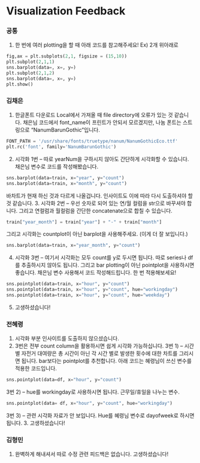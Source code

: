 # Visualization Feedback

### 공통
1.	한 번에 여러 plotting을 할 때 아래 코드를 참고해주세요! Ex) 2개 위아래로
``` Python
fig,ax = plt.subplots(2,1, figsize = (15,10))
plt.subplot(2,1,1)
sns.barplot(data=, x=, y=)
plt.subplot(2,1,2)
sns.barplot(data=, x=, y=)
plt.show()
```


### 김채은
1.	한글폰트 다운로드
Local에서 가져올 때 file directory에 오류가 있는 것 같습니다. 채은님 코드에서 font_name이 프린트가 안되서 모르겠지만, 나눔 폰트는 스트링으로 “NanumBarunGothic”입니다.
``` Python
FONT_PATH = '/usr/share/fonts/truetype/nanum/NanumGothicEco.ttf'
plt.rc('font', family='NanumBarunGothic') 
```
2.	시각화 1번 – 따로 yearNum을 구하시지 않아도 간단하게 시각화할 수 있습니다. 채은님 변수로 코드를 작성해봤습니다.
``` Python
sns.barplot(data=train, x="year", y="count")
sns.barplot(data=train, x="month", y="count")
```
바차트가 현재 하신 것과 다르게 나올겁니다. 인사이트도 이에 따라 다시 도출하셔야 할 것 같습니다.
3.	시각화 2번 – 우선 숫자로 되어 있는 연/월 컬럼을 str으로 바꾸셔야 합니다. 그리고 연컬럼과 월컬럼을 간단한 concatenate으로 합칠 수 있습니다.
``` Python
train["year_month"] = train["year"] + "-" + train["month"]
```
그리고 시각화는 countplot이 아닌 barplot을 사용해주세요. (이게 더 잘 보입니다.)
``` Python
sns.barplot(data=train, x="year_month", y="count")
```
4.	시각화 3번 – 여기서 시각화는 모두 count를 y로 두시면 됩니다. 따로 series나 df를 추출하시지 않아도 됩니다. 그리고 bar plotting이 아닌 pointplot을 사용하시면 좋습니다. 채은님 변수 사용해서 코드 작성해드립니다. 한 번 적용해보세요!
``` Python
sns.pointplot(data=train, x="hour", y="count")
sns.pointplot(data=train, x="hour", y="count", hue="workingday")
sns.pointplot(data=train, x="hour", y="count", hue="weekday")
```
5.  고생하셨습니다!


### 전혜령
1.	시각화 부분 인사이트를 도출하지 않으셨습니다.
2.	3번은 전부 count column을 활용하시면 쉽게 시각화 가능하십니다.
3번 1) – 시간별 자전거 대여량은 총 시간이 아닌 각 시간 별로 발생한 횟수에 대한 차트를 그리시면 됩니다. bar보다는 pointplot를 추천합니다. 아래 코드는 혜령님이 쓰신 변수를 적용한 코드입니다.
``` Python
sns.pointplot(data=df, x="hour", y="count")
```
3번 2) – hue를 workingday로 사용하시면 됩니다. 근무일/휴일을 나누는 변수.
``` Python
sns.pointplot(data= df, x="hour", y="count", hue="workingday")
```
3번 3) – 관련 시각화 자료가 안 보입니다. Hue를 혜령님 변수로 dayofweek로 하시면 됩니다.
3.	고생하셨습니다!


### 김형민
1.	완벽하게 해내셔서 따로 수정 관련 피드백은 없습니다. 고생하셨습니다!

